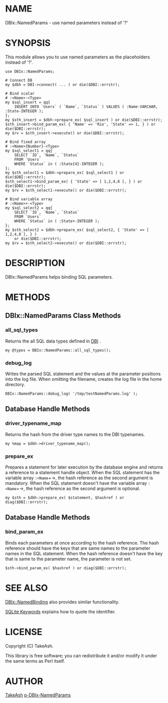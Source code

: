 # NAME

DBIx::NamedParams - use named parameters instead of '?'

# SYNOPSIS

This module allows you to use named parameters as the placeholders instead of '?'.

    use DBIx::NamedParams;

    # Connect DB
    my $dbh = DBI->connect( ... ) or die($DBI::errstr);

    # Bind scalar
    # :<Name>-<Type>
    my $sql_insert = qq{
        INSERT INTO `Users` ( `Name`, `Status` ) VALUES ( :Name-VARCHAR, :State-INTEGER );
    };
    my $sth_insert = $dbh->prepare_ex( $sql_insert ) or die($DBI::errstr);
    $sth_insert->bind_param_ex( { 'Name' => 'Rio', 'State' => 1, } ) or die($DBI::errstr);
    my $rv = $sth_insert->execute() or die($DBI::errstr);

    # Bind fixed array
    # :<Name>{Number}-<Type>
    my $sql_select1 = qq{
        SELECT `ID`, `Name`, `Status`
        FROM `Users`
        WHERE `Status` in ( :State{4}-INTEGER );
    };
    my $sth_select1 = $dbh->prepare_ex( $sql_select1 ) or die($DBI::errstr);
    $sth_select1->bind_param_ex( { 'State' => [ 1,2,4,8 ], } ) or die($DBI::errstr);
    my $rv = $sth_select1->execute() or die($DBI::errstr);

    # Bind variable array
    # :<Name>+-<Type>
    my $sql_select2 = qq{
        SELECT `ID`, `Name`, `Status`
        FROM `Users`
        WHERE `Status` in ( :State+-INTEGER );
    };
    my $sth_select2 = $dbh->prepare_ex( $sql_select2, { 'State' => [ 1,2,4,8 ], } ) 
        or die($DBI::errstr);
    my $rv = $sth_select2->execute() or die($DBI::errstr);

# DESCRIPTION

DBIx::NamedParams helps binding SQL parameters.

# METHODS

## DBIx::NamedParams Class Methods

### all\_sql\_types

Returns the all SQL data types defined in [DBI](https://metacpan.org/pod/DBI) .

    my @types = DBIx::NamedParams::all_sql_types();

### debug\_log

Writes the parsed SQL statement and the values at the parameter positions into the log file.
When omitting the filename, creates the log file in the home directory.

    DBIx::NamedParams::debug_log( '/tmp/testNamedParams.log' );

## Database Handle Methods

### driver\_typename\_map

Returns the hash from the driver type names to the DBI typenames.

    my %map = $dbh->driver_typename_map();

### prepare\_ex

Prepares a statement for later execution by the database engine and returns a reference to a statement handle object.
When the SQL statement has the variable array `:<Name`+-<Type>>, the hash reference as the second argument is mandatory.
When the SQL statement doesn't have the variable array `:<Name`+-<Type>>, the hash reference as the second argument is optional.

    my $sth = $dbh->prepare_ex( $statement, $hashref ) or diag($DBI::errstr);

## Database Handle Methods

### bind\_param\_ex

Binds each parameters at once according to the hash reference.
The hash reference should have the keys that are same names to the parameter names in the SQL statement.
When the hash reference doesn't have the key that is same to the parameter name, the parameter is not set. 

    $sth->bind_param_ex( $hashref ) or diag($DBI::errstr);

# SEE ALSO

[DBIx::NamedBinding](https://metacpan.org/pod/DBIx%3A%3ANamedBinding) also provides similar functionality.

[SQLite Keywords](https://www.sqlite.org/lang_keywords.html) explains how to quote the identifier.

# LICENSE

Copyright (C) TakeAsh.

This library is free software; you can redistribute it and/or modify
it under the same terms as Perl itself.

# AUTHOR

[TakeAsh](https://github.com/TakeAsh/)
[p-DBIx-NamedParams](https://github.com/TakeAsh/p-DBIx-NamedParams)
